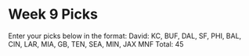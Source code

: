 # Week 9 Picks

Enter your picks below in the format:
David: KC, BUF, DAL, SF, PHI, BAL, CIN, LAR, MIA, GB, TEN, SEA, MIN, JAX
MNF Total: 45
